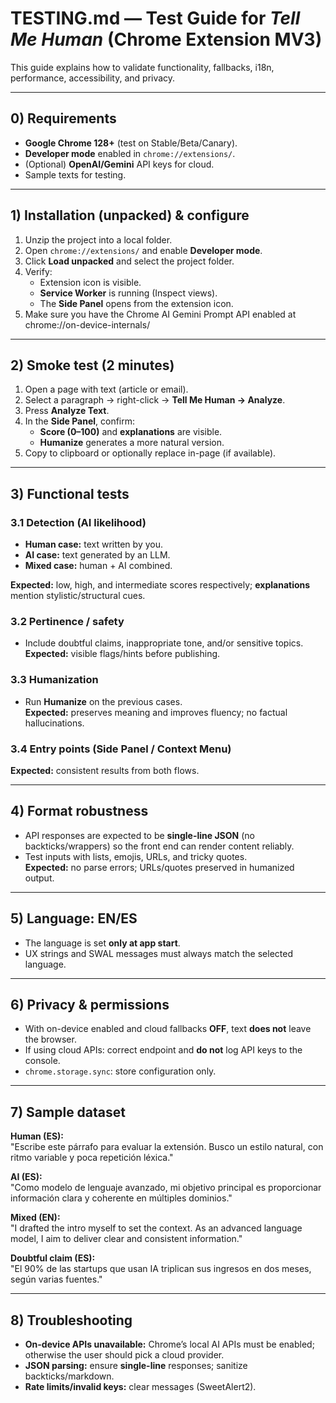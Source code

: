 # TESTING.md — Test Guide for *Tell Me Human* (Chrome Extension MV3)

This guide explains how to validate functionality, fallbacks, i18n, performance, accessibility, and privacy.

---

## 0) Requirements
- **Google Chrome 128+** (test on Stable/Beta/Canary).
- **Developer mode** enabled in `chrome://extensions/`.
- (Optional) **OpenAI/Gemini** API keys for cloud.
- Sample texts for testing.

---

## 1) Installation (unpacked) & configure
1. Unzip the project into a local folder.
2. Open `chrome://extensions/` and enable **Developer mode**.
3. Click **Load unpacked** and select the project folder.
4. Verify:
   - Extension icon is visible.
   - **Service Worker** is running (Inspect views).
   - The **Side Panel** opens from the extension icon.
5. Make sure you have the Chrome AI Gemini Prompt API enabled at chrome://on-device-internals/
---

## 2) Smoke test (2 minutes)
1. Open a page with text (article or email).
2. Select a paragraph → right-click → **Tell Me Human → Analyze**.
3. Press **Analyze Text**.
4. In the **Side Panel**, confirm:
   - **Score (0–100)** and **explanations** are visible.
   - **Humanize** generates a more natural version.
5. Copy to clipboard or optionally replace in-page (if available).

---

## 3) Functional tests
### 3.1 Detection (AI likelihood)
- **Human case:** text written by you.
- **AI case:** text generated by an LLM.
- **Mixed case:** human + AI combined.

**Expected:** low, high, and intermediate scores respectively; **explanations** mention stylistic/structural cues.

### 3.2 Pertinence / safety
- Include doubtful claims, inappropriate tone, and/or sensitive topics.  
**Expected:** visible flags/hints before publishing.

### 3.3 Humanization
- Run **Humanize** on the previous cases.  
**Expected:** preserves meaning and improves fluency; no factual hallucinations.

### 3.4 Entry points (Side Panel / Context Menu)
**Expected:** consistent results from both flows.

---

## 4) Format robustness
- API responses are expected to be **single-line JSON** (no backticks/wrappers) so the front end can render content reliably.
- Test inputs with lists, emojis, URLs, and tricky quotes.  
**Expected:** no parse errors; URLs/quotes preserved in humanized output.

---

## 5) Language: EN/ES
- The language is set **only at app start**.
- UX strings and SWAL messages must always match the selected language.

---

## 6) Privacy & permissions
- With on-device enabled and cloud fallbacks **OFF**, text **does not** leave the browser.
- If using cloud APIs: correct endpoint and **do not** log API keys to the console.
- `chrome.storage.sync`: store configuration only.

---

## 7) Sample dataset
**Human (ES):**  
"Escribe este párrafo para evaluar la extensión. Busco un estilo natural, con ritmo variable y poca repetición léxica."

**AI (ES):**  
"Como modelo de lenguaje avanzado, mi objetivo principal es proporcionar información clara y coherente en múltiples dominios."

**Mixed (EN):**  
"I drafted the intro myself to set the context. As an advanced language model, I aim to deliver clear and consistent information."

**Doubtful claim (ES):**  
"El 90% de las startups que usan IA triplican sus ingresos en dos meses, según varias fuentes."

---

## 8) Troubleshooting
- **On-device APIs unavailable:** Chrome’s local AI APIs must be enabled; otherwise the user should pick a cloud provider.
- **JSON parsing:** ensure **single-line** responses; sanitize backticks/markdown.
- **Rate limits/invalid keys:** clear messages (SweetAlert2).